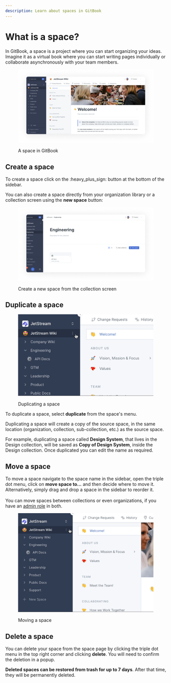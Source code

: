 ```yaml
---
description: Learn about spaces in GitBook
---
```


# What is a space?

In GitBook, a space is a project where you can start organizing your ideas. Imagine it as a virtual book where you can start writing pages individually or collaborate asynchronously with your team members.&#x20;

<figure><img src="../../.gitbook/assets/Space.png" alt=""><figcaption><p>A space in GitBook</p></figcaption></figure>

## Create a space

To create a space click on the :heavy\_plus\_sign: button at the bottom of the sidebar.&#x20;

You can also create a space directly from your organization library or a collection screen using the **new space** button:

<figure><img src="../../.gitbook/assets/Create a space.png" alt=""><figcaption><p>Create a new space from the collection screen</p></figcaption></figure>

## Duplicate a space

<figure><img src="../../.gitbook/assets/Duplicate space.gif" alt=""><figcaption><p>Duplicating a space</p></figcaption></figure>

To duplicate a space, select **duplicate** from the space's menu.

Duplicating a space will create a copy of the source space, in the same location (organization, collection, sub-collection, etc.) as the source space.

For example, duplicating a space called **Design System**, that lives in the Design collection, will be saved as **Copy of Design System**, inside the Design collection. Once duplicated you can edit the name as required.&#x20;

## Move a space

To move a space navigate to the space name in the sidebar, open the triple dot menu, click on **move space to...** and then decide where to move it. Alternatively, simply drag and drop a space in the sidebar to reorder it. \
\
You can move spaces between collections or even organizations, if you have an [admin role](../../collaboration/invite-members-to-your-organization/roles.md) in both.

<figure><img src="../../.gitbook/assets/Move space.gif" alt=""><figcaption><p>Moving a space</p></figcaption></figure>

## Delete a space

You can delete your space from the space page by clicking the triple dot menu in the top right corner and clicking **delete**. You will need to confirm the deletion in a popup.&#x20;

**Deleted spaces can be restored from trash for up to 7 days**. After that time, they will be permanently deleted.
